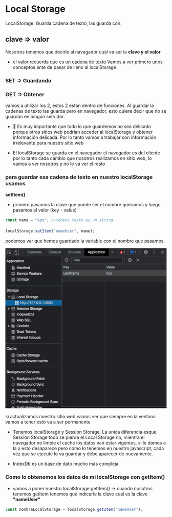 # Local Storage

LocalStorage: Guarda cadena de texto, las guarda con:

## clave => valor

Nosotros tenemos que decirle al navegador cuál va ser la **clave y el
valor**

- el valor recuerda que es un cadena de texto
  Vamos a ver primero unos conceptos ante de pasar de lleno al localStorage

### SET => Guardando

### GET => Obtener

vamos a utilizar los 2, estos 2 están dentro de funciones. Al guardar la cadenas de texto las guarda pero en navegador, esto quiere decir que no se guardan en ningún servidor.

- 👀 Es muy importante que todo lo que guardemos no sea delicado porque otros sitios web podrían acceder al localStorage y obtener información delicada. Por lo tanto vamos a trabajar con información irrelevante para nuestro sitio web

- El localStorage se guarda en el navegador el navegador es del cliente
  por lo tanto cada cambio que nosotros realizamos en sitio web, lo vamos a ver nosotros y no lo va ver el resto

### para guardar esa cadena de texto en nuestro localStorage usamos

**setItem()**

- primero pasamos la clave que puede ser el nombre queramos y luego pasamos el valor (key - value)

```js
const name = "kyo"; //cadena texto es un string

localStorage.setItem("nameUser", name);
```

podemos ver que hemos guardado la variable con el nombre que pasamos.

![setItem](./images/setItem.png)

si actualizamos nuestro sitio web vamos ver que siempre en la ventana vamos a tener esto va a ser permanente

- Tenemos localStorage y Session Storage. La unica diferencia esque Session Storage todo se pierde el Local Storage no, mientra el navegador no limpie el cache los datos van estar vigentes, si le damos a la x esto desaparece pero como lo tenemos en nuestro javascript, cada vez que se ejecute lo va guardar y debe aparecer de nuevamente.

- IndexDb es un base de dato mucho más compleja

### Como lo obtenemos los datos de mi localStorage con **getItem()**

- vamos a poner nuestro localStorage.getItem() -> cuando nosotros tenemos getItem
  tenemos que indicarle la clave cual es la clave **"nameUser"**

```js
const nombreLocalStorage = localStorage.getItem("nameUser");
```
